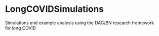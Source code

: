 # LongCOVIDSimulations
Simulations and example analysis using the DAG/BN research framework for long COVID

